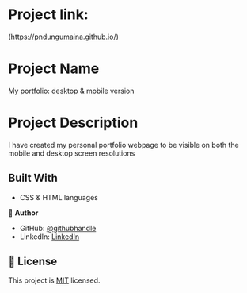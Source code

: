 # Project link:

(https://pndungumaina.github.io/)

# Project Name

My portfolio: desktop & mobile version

# Project Description

I have created my personal portfolio webpage to be visible on both the mobile and desktop screen resolutions

## Built With

- CSS & HTML languages

👤 **Author**

- GitHub: [@githubhandle](https://github.com/PNdunguMaina)
- LinkedIn: [LinkedIn](https://www.linkedin.com/in/patrick-ndung-u-251a1518b/)

## 📝 License

This project is [MIT](./MIT.md) licensed.
